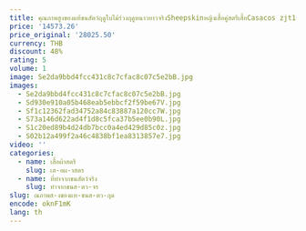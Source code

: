 ```yaml
---
title: คุณภาพสูงของแท้ขนสัตว์ฤดูใบไม้ร่วงฤดูหนาวยาวจริงSheepskinหญิงเสื้อคู่สตรีเสื้อCasacos zjt1643
price: '14573.26'
price_original: '28025.50'
currency: THB
discount: 48%
rating: 5
volume: 1
image: Se2da9bbd4fcc431c8c7cfac8c07c5e2bB.jpg
images:
  - Se2da9bbd4fcc431c8c7cfac8c07c5e2bB.jpg
  - Sd930e910a05b468eab5ebbcf2f59be67V.jpg
  - Sf1c12362fad34752a84c83887a120cc7W.jpg
  - S73a146d622ad4f1d8c5fca37b5ee0b90L.jpg
  - S1c20ed89b4d24db7bcc0a4ed429d85c0z.jpg
  - S02b12a499f2a46c4838bf1ea8313857e7.jpg
video: ''
categories:
  - name: เสื้อผ้าสตรี
    slug: เส-อผ-าสตร
  - name: ที่ทำจากขนสัตว์จริง
    slug: ทำจากขนส-ตว-จร
slug: ณภาพส-งของแท-ขนส-ตว-ฤด
encode: oknF1mK
lang: th
---
```

  